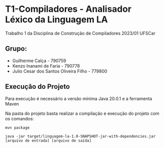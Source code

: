 # T1-Compiladores - Analisador Léxico da Linguagem LA

Trabalho 1 da Disciplina de Construção de Compiladores 2023/01 UFSCar

## Grupo:

  + Guilherme Calça - 790759
  + Kenzo Inanami de Faria - 790778
  + Julio Cesar dos Santos Oliveira Filho - 779800
  
  
## Execução do Projeto

Para execução é necessário a versão mínima Java 20.0.1 e a ferramenta Maven

Na pasta do projeto basta realizar a compilação e execução do projeto com os comandos:

```
mvn package
```
  
```
java -jar target/linguagem-la-1.0-SNAPSHOT-jar-with-dependencies.jar [arquivo de entrada] [arquivo de saída]
```

